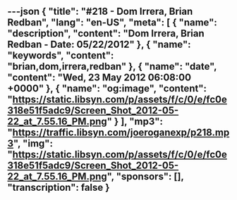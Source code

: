 ---json
{
  "title": "#218 - Dom Irrera, Brian Redban",
  "lang": "en-US",
  "meta": [
    {
      "name": "description",
      "content": "Dom Irrera, Brian Redban - Date: 05/22/2012"
    },
    {
      "name": "keywords",
      "content": "brian,dom,irrera,redban"
    },
    {
      "name": "date",
      "content": "Wed, 23 May 2012 06:08:00 +0000"
    },
    {
      "name": "og:image",
      "content": "https://static.libsyn.com/p/assets/f/c/0/e/fc0e318e51f5adc9/Screen_Shot_2012-05-22_at_7.55.16_PM.png"
    }
  ],
  "mp3": "https://traffic.libsyn.com/joeroganexp/p218.mp3",
  "img": "https://static.libsyn.com/p/assets/f/c/0/e/fc0e318e51f5adc9/Screen_Shot_2012-05-22_at_7.55.16_PM.png",
  "sponsors": [],
  "transcription": false
}
---
<episode-header />

<timemark seconds="0" />

<transcribe-call-to-action />

<episode-footer />